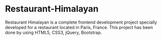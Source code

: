 # Restaurant-Himalayan
Restaurant Himalayan is a complete frontend development project specially developed for a restaurant located in Paris, France. This project has been done by using HTML5, CSS3, jQuery, Bootstrap.
